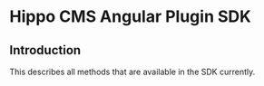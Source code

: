 # Hippo CMS Angular Plugin SDK
## Introduction
This describes all methods that are available in the SDK currently.


